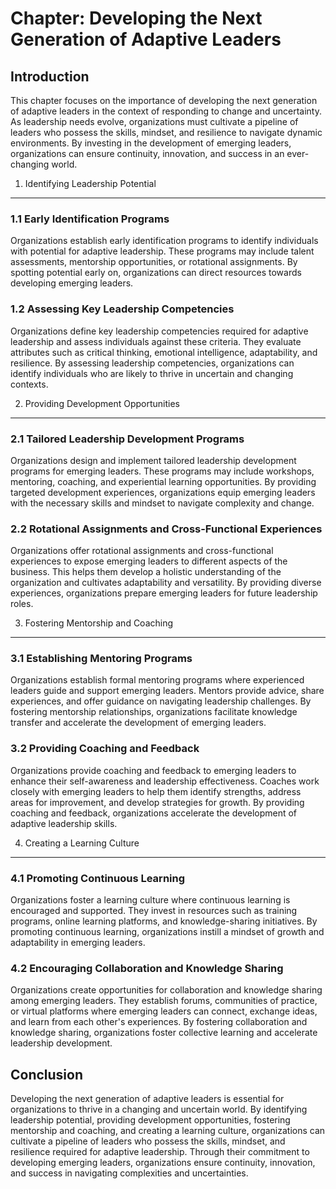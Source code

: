 Chapter: Developing the Next Generation of Adaptive Leaders
===========================================================

Introduction
------------

This chapter focuses on the importance of developing the next generation of adaptive leaders in the context of responding to change and uncertainty. As leadership needs evolve, organizations must cultivate a pipeline of leaders who possess the skills, mindset, and resilience to navigate dynamic environments. By investing in the development of emerging leaders, organizations can ensure continuity, innovation, and success in an ever-changing world.

1. Identifying Leadership Potential
-----------------------------------

### 1.1 Early Identification Programs

Organizations establish early identification programs to identify individuals with potential for adaptive leadership. These programs may include talent assessments, mentorship opportunities, or rotational assignments. By spotting potential early on, organizations can direct resources towards developing emerging leaders.

### 1.2 Assessing Key Leadership Competencies

Organizations define key leadership competencies required for adaptive leadership and assess individuals against these criteria. They evaluate attributes such as critical thinking, emotional intelligence, adaptability, and resilience. By assessing leadership competencies, organizations can identify individuals who are likely to thrive in uncertain and changing contexts.

2. Providing Development Opportunities
--------------------------------------

### 2.1 Tailored Leadership Development Programs

Organizations design and implement tailored leadership development programs for emerging leaders. These programs may include workshops, mentoring, coaching, and experiential learning opportunities. By providing targeted development experiences, organizations equip emerging leaders with the necessary skills and mindset to navigate complexity and change.

### 2.2 Rotational Assignments and Cross-Functional Experiences

Organizations offer rotational assignments and cross-functional experiences to expose emerging leaders to different aspects of the business. This helps them develop a holistic understanding of the organization and cultivates adaptability and versatility. By providing diverse experiences, organizations prepare emerging leaders for future leadership roles.

3. Fostering Mentorship and Coaching
------------------------------------

### 3.1 Establishing Mentoring Programs

Organizations establish formal mentoring programs where experienced leaders guide and support emerging leaders. Mentors provide advice, share experiences, and offer guidance on navigating leadership challenges. By fostering mentorship relationships, organizations facilitate knowledge transfer and accelerate the development of emerging leaders.

### 3.2 Providing Coaching and Feedback

Organizations provide coaching and feedback to emerging leaders to enhance their self-awareness and leadership effectiveness. Coaches work closely with emerging leaders to help them identify strengths, address areas for improvement, and develop strategies for growth. By providing coaching and feedback, organizations accelerate the development of adaptive leadership skills.

4. Creating a Learning Culture
------------------------------

### 4.1 Promoting Continuous Learning

Organizations foster a learning culture where continuous learning is encouraged and supported. They invest in resources such as training programs, online learning platforms, and knowledge-sharing initiatives. By promoting continuous learning, organizations instill a mindset of growth and adaptability in emerging leaders.

### 4.2 Encouraging Collaboration and Knowledge Sharing

Organizations create opportunities for collaboration and knowledge sharing among emerging leaders. They establish forums, communities of practice, or virtual platforms where emerging leaders can connect, exchange ideas, and learn from each other's experiences. By fostering collaboration and knowledge sharing, organizations foster collective learning and accelerate leadership development.

Conclusion
----------

Developing the next generation of adaptive leaders is essential for organizations to thrive in a changing and uncertain world. By identifying leadership potential, providing development opportunities, fostering mentorship and coaching, and creating a learning culture, organizations can cultivate a pipeline of leaders who possess the skills, mindset, and resilience required for adaptive leadership. Through their commitment to developing emerging leaders, organizations ensure continuity, innovation, and success in navigating complexities and uncertainties.
